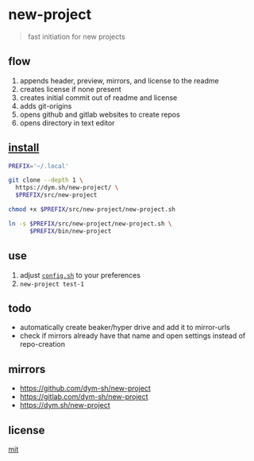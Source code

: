 # new-project

> fast initiation for new projects


## flow

1. appends header, preview, mirrors, and license to the readme
2. creates license if none present
3. creates initial commit out of readme and license
4. adds git-origins
5. opens github and gitlab websites to create repos
6. opens directory in text editor


## [install](./install.sh)
``` sh
PREFIX='~/.local'

git clone --depth 1 \
  https://dym.sh/new-project/ \
  $PREFIX/src/new-project

chmod +x $PREFIX/src/new-project/new-project.sh

ln -s $PREFIX/src/new-project/new-project.sh \
      $PREFIX/bin/new-project
```


## use
1. adjust [`config.sh`](./config.sh) to your preferences
2. `new-project test-1`


## todo
- automatically create beaker/hyper drive and add it to mirror-urls
- check if mirrors already have that name and open settings instead of repo-creation


## mirrors
- https://github.com/dym-sh/new-project
- https://gitlab.com/dym-sh/new-project
- https://dym.sh/new-project


## license
[mit](./license)
